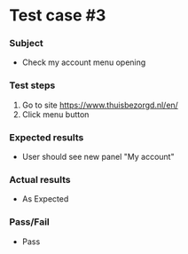 # Test case #3

### Subject
* Check my account menu opening

### Test steps
1. Go to site https://www.thuisbezorgd.nl/en/
2. Click menu button

### Expected results
* User should see new panel "My account"

### Actual results
* As Expected

### Pass/Fail
* Pass